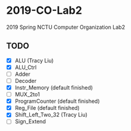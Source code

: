 # 2019-CO-Lab2
2019 Spring NCTU Computer Organization Lab2

## TODO
- [x] ALU (Tracy Liu)
- [x] ALU_Ctrl
- [ ] Adder
- [ ] Decoder
- [x] Instr_Memory (default finished)
- [ ] MUX_2to1
- [x] ProgramCounter (default finished)
- [x] Reg_File (default finished)
- [x] Shift_Left_Two_32 (Tracy Liu)
- [ ] Sign_Extend
